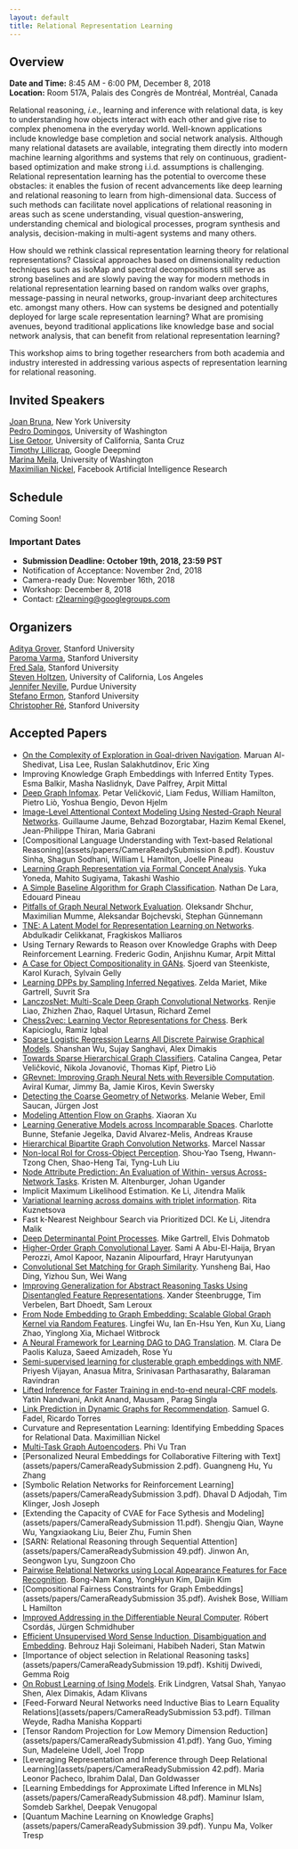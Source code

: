 ```yaml
---
layout: default
title: Relational Representation Learning
---
```


## <a name="overview"></a> Overview

**Date and Time:** 8:45 AM - 6:00 PM, December 8, 2018  
**Location:** Room 517A, Palais des Congrès de Montréal, Montréal, Canada

Relational reasoning, *i.e.*, learning and inference with relational data, is key to understanding how objects interact with each other and give rise to complex phenomena in the everyday world. Well-known applications include knowledge base completion and social network analysis. Although many relational datasets are available, integrating them directly into modern machine learning algorithms and systems that rely on continuous, gradient-based optimization and make strong i.i.d. assumptions is challenging. Relational representation learning has the potential to overcome these obstacles: it enables the fusion of recent advancements like deep learning and relational reasoning to learn from high-dimensional data. Success of such methods can facilitate novel applications of relational reasoning in areas such as scene understanding, visual question-answering, understanding chemical and biological processes, program synthesis and analysis, decision-making in multi-agent systems and many others.

How should we rethink classical representation learning theory for relational representations? Classical approaches based on dimensionality reduction techniques such as isoMap and spectral decompositions still serve as strong baselines and are slowly paving the way for modern methods in relational representation learning based on random walks over graphs, message-passing in neural networks, group-invariant deep architectures etc. amongst many others. How can systems be designed and potentially deployed for large scale representation learning? What are promising avenues, beyond traditional applications like knowledge base and social network analysis, that can benefit from relational representation learning?

This workshop aims to bring together researchers from both academia and industry interested in addressing various aspects of representation learning for relational reasoning. 

## <a name="speakers"></a> Invited Speakers
[Joan Bruna](https://cims.nyu.edu/~bruna/), New York University    
[Pedro Domingos](https://homes.cs.washington.edu/~pedrod/), University of Washington   
[Lise Getoor](https://getoor.soe.ucsc.edu/home), University of California, Santa Cruz   
[Timothy Lillicrap](http://contrastiveconvergence.net/~timothylillicrap/index.php), Google Deepmind     
[Marina Meila](https://www.stat.washington.edu/mmp/), University of Washington   
[Maximilian Nickel](https://mnick.github.io/), Facebook Artificial Intelligence Research     
<!-- [Oriol Vinyals](https://ai.google/research/people/OriolVinyals), Google Deepmind    
More TBA!  -->

## <a name="schedule"></a> Schedule
Coming Soon!

<!-- ## <a name="submission"></a> Call for Papers
### Paper Submission Instructions
Workshop papers should be at most **4 pages of content**, including text and figures. Additional pages containing only bibliographic references can be included without penalty. 

We welcome and encourage position papers on this subject. We are also particularly interested in papers that introduce datasets and competitions to further progress in the field.

### Submission Guidelines
Workshop papers should be at most **4 pages of content**, including text and figures, excluding references. Authors can include an appendix of supplementary material after the references. However, reviewers will not be required to consult any appendices to make their decisions. The main 4-page paper should adequately describe the work and its contributions.

Papers should be anonymized and adhere to the NeurIPS conference format: [https://neurips.cc/Conferences/2018/PaperInformation/StyleFiles](https://neurips.cc/Conferences/2018/PaperInformation/StyleFiles)

**Submission Site:** [https://cmt3.research.microsoft.com/R2L2018](https://cmt3.research.microsoft.com/R2L2018)

### Peer Review and Acceptance Criteria
All submissions will go through a double-blind peer review process. Accepted papers will be chosen based on techincal merit, interest, and novelty. The workshop allows submissions of papers that are under review or have been recently published in a conference or a journal. Authors should state any overlapping published work at the time of submission.

All accepted papers will be included in one of the two poster presentation and lightning talk sessions on the day of the workshop. Some accepted papers will be invited to give contributed oral talks. Final versions of accepted papers will be posted on the workshop website. These are archival but do not constitute a proceedings and can be submitted elsewhere.

All accepted papers will be included in one of the two poster presentation and lightning talk sessions on the day of the workshop. Some accepted papers will be invited to give a contributed oral talks.  -->

### Important Dates 
* **Submission Deadline: October 19th, 2018, 23:59 PST**
* Notification of Acceptance: November 2nd, 2018
* Camera-ready Due: November 16th, 2018
* Workshop: December 8, 2018
* Contact: r2learning@googlegroups.com

## <a name="organizers"></a> Organizers 
[Aditya Grover](http://aditya-grover.github.io/), Stanford University  
[Paroma Varma](https://paroma.github.io/), Stanford University   
[Fred Sala](https://stanford.edu/~fredsala/), Stanford University  
[Steven Holtzen](https://web.cs.ucla.edu/~sholtzen/), University of California, Los Angeles  
[Jennifer Neville](https://www.cs.purdue.edu/homes/neville/index.html), Purdue University  
[Stefano Ermon](https://cs.stanford.edu/~ermon/), Stanford University  
[Christopher Ré](https://cs.stanford.edu/people/chrismre/), Stanford University

## <a name="papers"></a> Accepted Papers 
* [On the Complexity of Exploration in Goal-driven Navigation](assets/papers/hippo-r2l-camera-ready.pdf). Maruan Al-Shedivat, Lisa Lee, Ruslan Salakhutdinov, Eric Xing 
* Improving Knowledge Graph Embeddings with Inferred Entity Types. Esma Balkir, Masha Naslidnyk, Dave Palfrey, Arpit Mittal 
* [Deep Graph Infomax](http://petar-v.com/dgi_nips18_camera.pdf). Petar Veličković, Liam Fedus, William Hamilton, Pietro Liò, Yoshua Bengio, Devon Hjelm 
* [Image-Level Attentional Context Modeling Using Nested-Graph Neural Networks](https://arxiv.org/pdf/1811.03830.pdf). Guillaume Jaume, Behzad Bozorgtabar, Hazim Kemal Ekenel, Jean-Philippe Thiran, Maria Gabrani 
* [Compositional Language Understanding with Text-based Relational Reasoning](assets/papers/CameraReadySubmission 8.pdf). Koustuv Sinha, Shagun Sodhani, William L Hamilton, Joelle Pineau 
* [Learning Graph Representation via Formal Concept Analysis](http://www.ar.sanken.osaka-u.ac.jp/pub/yoneda/NIPSWS2018_cr1113.pdf). Yuka Yoneda, Mahito Sugiyama, Takashi Washio 
* [A Simple Baseline Algorithm for Graph Classification](https://arxiv.org/pdf/1810.09155.pdf). Nathan De Lara, Edouard Pineau 
* [Pitfalls of Graph Neural Network Evaluation](https://arxiv.org/pdf/1811.05868.pdf). Oleksandr Shchur, Maximilian Mumme, Aleksandar Bojchevski, Stephan Günnemann 
* [TNE: A Latent Model for Representation Learning on Networks](https://abdcelikkanat.github.io/projects/TNE/TNE_R2L2018.pdf). Abdulkadir Celikkanat, Fragkiskos Malliaros 
* Using Ternary Rewards to Reason over Knowledge Graphs with Deep Reinforcement Learning. Frederic Godin, Anjishnu Kumar, Arpit Mittal 
* [A Case for Object Compositionality in GANs](https://drive.google.com/open?id=1HtZqg5mFXm3xeM-8Q8O1DlAd-2apGaik). Sjoerd van Steenkiste, Karol Kurach, Sylvain Gelly 
* [Learning DPPs by Sampling Inferred Negatives](https://zelda.lids.mit.edu/wp-content/uploads/sites/17/2018/11/nips_workshop.pdf). Zelda Mariet, Mike Gartrell, Suvrit Sra 
* [LanczosNet: Multi-Scale Deep Graph Convolutional Networks](http://www.cs.toronto.edu/~rjliao/assets/papers/NIPS_R2L_lanczos_net.pdf). Renjie Liao, Zhizhen Zhao, Raquel Urtasun, Richard Zemel 
* [Chess2vec: Learning Vector Representations for Chess](http://www.berkkapicioglu.com/wp-content/uploads/2018/11/chess2vec_nips_2018_short.pdf). Berk Kapicioglu, Ramiz Iqbal 
* [Sparse Logistic Regression Learns All Discrete Pairwise Graphical Models](http://wushanshan.github.io/files/GraphicalModel_workshop.pdf). Shanshan Wu, Sujay Sanghavi, Alex Dimakis 
* [Towards Sparse Hierarchical Graph Classifiers](http://petar-v.com/spcls_nips18_camera.pdf). Catalina Cangea, Petar Veličković, Nikola Jovanović, Thomas Kipf, Pietro Liò 
* [GRevnet: Improving Graph Neural Nets with Reversible Computation](https://drive.google.com/file/d/1UYsTSnyKjl6MAox9vwGtV77wB_3vMavR/view?usp=sharing ). Aviral Kumar, Jimmy Ba, Jamie Kiros, Kevin Swersky 
* [Detecting the Coarse Geometry of Networks](https://www.mis.mpg.de/preprints/2018/preprint2018_97.pdf). Melanie Weber, Emil Saucan, Jürgen Jost 
* [Modeling Attention Flow on Graphs](https://xiaoranxu.com/files/attflow_short_Xu.pdf). Xiaoran Xu 
* [Learning Generative Models across Incomparable Spaces](https://polybox.ethz.ch/index.php/s/rZ53hhP9pyUor56). Charlotte Bunne, Stefanie Jegelka, David Alvarez-Melis, Andreas Krause 
* [Hierarchical Bipartite Graph Convolution Networks](https://drive.google.com/file/d/1cJabrT7Y_HN2DTuIkJz7kWiAFIlz9OOt/view?usp=sharing). Marcel Nassar 
* [Non-local RoI for Cross-Object Perception](https://drive.google.com/open?id=1idZrhvIL8n2rGWyz2x3fLOByrqeSsRz5). Shou-Yao Tseng, Hwann-Tzong Chen, Shao-Heng Tai, Tyng-Luh Liu 
* [Node Attribute Prediction: An Evaluation of Within- versus Across-Network Tasks](http://stanford.edu/~jugander/assets/papers/nips18w-withinacross.pdf). Kristen M. Altenburger, Johan Ugander 
* Implicit Maximum Likelihood Estimation. Ke Li, Jitendra Malik 
* [Variational learning across domains with triplet information](https://arxiv.org/pdf/1806.08672.pdf). Rita Kuznetsova 
* Fast k-Nearest Neighbour Search via Prioritized DCI. Ke Li, Jitendra Malik 
* [Deep Determinantal Point Processes](https://arxiv.org/pdf/1811.07245.pdf). Mike Gartrell, Elvis Dohmatob 
* [Higher-Order Graph Convolutional Layer](http://sami.haija.org/assets/papers/high-order-gc-layer.pdf). Sami A Abu-El-Haija, Bryan Perozzi, Amol Kapoor, Nazanin Alipourfard, Hrayr Harutyunyan 
* [Convolutional Set Matching for Graph Similarity](http://yunshengb.com/wp-content/uploads/2018/11/Convolutional_Set_Matching_for_Graph_Similarity.pdf). Yunsheng Bai, Hao Ding, Yizhou Sun, Wei Wang 
* [Improving Generalization for Abstract Reasoning Tasks Using Disentangled Feature Representations](https://arxiv.org/pdf/1811.04784.pdf). Xander Steenbrugge, Tim Verbelen, Bart Dhoedt, Sam Leroux 
* [From Node Embedding to Graph Embedding: Scalable Global Graph Kernel via Random Features](assets/papers/RGE_NIPS18_RRL_Workshop.pdf). Lingfei Wu, Ian En-Hsu Yen, Kun Xu, Liang Zhao, Yinglong Xia, Michael Witbrock
* [A Neural Framework for Learning DAG to DAG Translation](http://www.ccs.neu.edu/home/clara/resources/neural-framework-learning.pdf). M. Clara De Paolis Kaluza, Saeed Amizadeh, Rose Yu
* [Semi-supervised learning for clusterable graph embeddings with NMF](https://priyeshv.github.io/R2L_SSNMF.pdf). Priyesh Vijayan, Anasua Mitra, Srinivasan Parthasarathy, Balaraman Ravindran 
* [Lifted Inference for Faster Training in end-to-end neural-CRF models](http://www.cse.iitd.ac.in/~mausam/assets/papers/nipswork18.pdf). Yatin Nandwani, Ankit Anand, Mausam , Parag Singla 
* [Link Prediction in Dynamic Graphs for Recommendation](https://www.ic.unicamp.br/~ra188964/assets/papers/Link_Prediction_in_Dynamic_Graphs_for_Recommendation.pdf). Samuel G. Fadel, Ricardo Torres 
* Curvature and Representation Learning: Identifying Embedding Spaces for Relational Data. Maximillian Nickel 
* [Multi-Task Graph Autoencoders](https://arxiv.org/pdf/1811.02798.pdf). Phi Vu Tran 
* [Personalized Neural Embeddings for Collaborative Filtering with Text](assets/papers/CameraReadySubmission 2.pdf). Guangneng Hu, Yu Zhang 
* [Symbolic Relation Networks for Reinforcement Learning](assets/papers/CameraReadySubmission 3.pdf). Dhaval D Adjodah, Tim Klinger, Josh Joseph 
* [Extending the Capacity of CVAE for Face Sythesis and Modeling](assets/papers/CameraReadySubmission 11.pdf). Shengju Qian, Wayne Wu, Yangxiaokang Liu, Beier Zhu, Fumin Shen 
* [SARN: Relational Reasoning through Sequential Attention](assets/papers/CameraReadySubmission 49.pdf). Jinwon An, Seongwon Lyu, Sungzoon Cho 
* [Pairwise Relational Networks using Local Appearance Features for Face Recognition](https://arxiv.org/pdf/1811.06405.pdf). Bong-Nam Kang, YongHyun Kim, Daijin Kim 
* [Compositional Fairness Constraints for Graph Embeddings](assets/papers/CameraReadySubmission 35.pdf). Avishek Bose, William L Hamilton 
* [Improved Addressing in the Differentiable Neural Computer](http://people.idsia.ch/~csordas/nips2018.pdf). Róbert Csordás, Jürgen Schmidhuber 
* [Efficient Unsupervised Word Sense Induction, Disambiguation and Embedding](https://bigdata1.research.cs.dal.ca/behrouz/publication/nipsw2018/NIPSW2018_EfficientWordSenseDisambiguation.pdf). Behrouz Haji Soleimani, Habibeh Naderi, Stan Matwin 
* [Importance of object selection in Relational Reasoning tasks](assets/papers/CameraReadySubmission 19.pdf). Kshitij Dwivedi, Gemma Roig 
* [On Robust Learning of Ising Models](http://erikml.com/on_robust_learning_of_ising_models.pdf). Erik Lindgren, Vatsal Shah, Yanyao Shen, Alex Dimakis, Adam Klivans 
* [Feed-Forward Neural Networks need Inductive Bias to Learn Equality Relations](assets/papers/CameraReadySubmission 53.pdf). Tillman Weyde, Radha Manisha Kopparti 
* [Tensor Random Projection for Low Memory Dimension Reduction](assets/papers/CameraReadySubmission 41.pdf). Yang Guo, Yiming Sun, Madeleine Udell, Joel Tropp 
* [Leveraging Representation and Inference through Deep Relational Learning](assets/papers/CameraReadySubmission 42.pdf). Maria Leonor Pacheco, Ibrahim Dalal, Dan Goldwasser 
* [Learning Embeddings for Approximate Lifted Inference in MLNs](assets/papers/CameraReadySubmission 48.pdf). Maminur Islam, Somdeb Sarkhel, Deepak Venugopal 
* [Quantum Machine Learning on Knowledge Graphs](assets/papers/CameraReadySubmission 39.pdf). Yunpu Ma, Volker Tresp 
